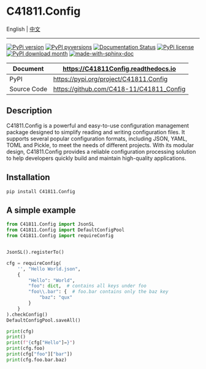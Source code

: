 # C41811.Config

English | [中文](README.md)

---

[![PyPi version](https://badgen.net/pypi/v/c41811.config/)](https://pypi.org/project/C41811.Config)
[![PyPI pyversions](https://img.shields.io/pypi/pyversions/c41811.config.svg)](https://pypi.python.org/pypi/C41811.Config/)
[![Documentation Status](https://readthedocs.org/projects/c41811config/badge/?version=latest)](https://C41811Config.readthedocs.io)
[![PyPi license](https://badgen.net/pypi/license/c41811.config/)](https://pypi.org/project/C41811.Config/)
[![PyPI download month](https://img.shields.io/pypi/dm/c41811.config.svg)](https://pypi.python.org/pypi/C41811.Config/)
[![made-with-sphinx-doc](https://img.shields.io/badge/Made%20with-Sphinx-1f425f.svg)](https://www.sphinx-doc.org/)

| Document    | https://C41811Config.readthedocs.io      |
|-------------|------------------------------------------|
| PyPI        | https://pypi.org/project/C41811.Config   |
| Source Code | https://github.com/C418-11/C41811_Config |

## Description

C41811.Config is a powerful and easy-to-use configuration management package designed to simplify reading and writing
configuration files. It supports several popular configuration formats, including JSON, YAML, TOML and Pickle, to meet
the needs of different projects. With its modular design, C41811.Config provides a reliable configuration processing
solution to help developers quickly build and maintain high-quality applications.

## Installation

```commandline
pip install C41811.Config
```

## A simple example

``` python
from C41811.Config import JsonSL
from C41811.Config import DefaultConfigPool
from C41811.Config import requireConfig


JsonSL().registerTo()

cfg = requireConfig(
    '', "Hello World.json",
    {
        "Hello": "World",
        "foo": dict,  # contains all keys under foo
        "foo\\.bar": {  # foo.bar contains only the baz key
            "baz": "qux"
        }
    }
).checkConfig()
DefaultConfigPool.saveAll()

print(cfg)
print()
print(f"{cfg["Hello"]=}")
print(cfg.foo)
print(cfg["foo"]["bar"])
print(cfg.foo.bar.baz)
```
